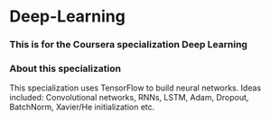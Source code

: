 # Deep-Learning
### This is for the Coursera specialization Deep Learning

### About this specialization

This specialization uses TensorFlow to build neural networks. Ideas included: Convolutional networks, RNNs, LSTM, Adam, Dropout, BatchNorm, Xavier/He initialization etc.
